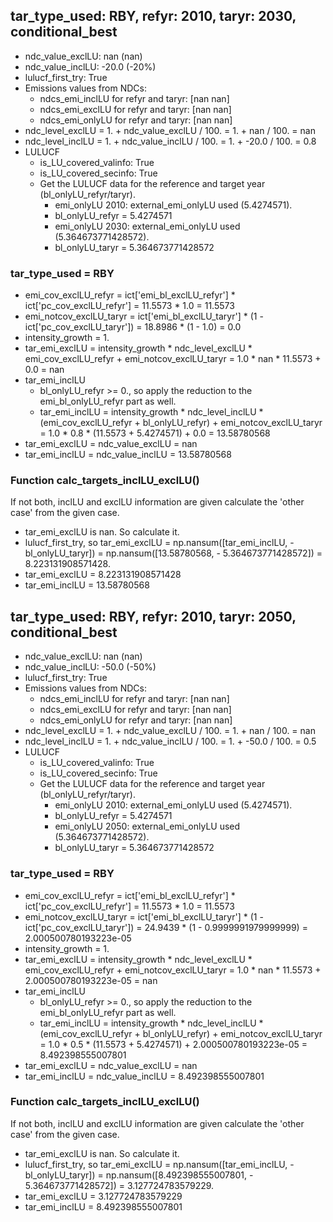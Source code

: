 

## tar_type_used: RBY, refyr: 2010, taryr: 2030, conditional_best
- ndc_value_exclLU: nan (nan)
- ndc_value_inclLU: -20.0 (-20%)
- lulucf_first_try: True
- Emissions values from NDCs:
  - ndcs_emi_inclLU for refyr and taryr: [nan nan]
  - ndcs_emi_exclLU for refyr and taryr: [nan nan]
  - ndcs_emi_onlyLU for refyr and taryr: [nan nan]
- ndc_level_exclLU = 1. + ndc_value_exclLU / 100. = 1. + nan / 100. = nan
- ndc_level_inclLU = 1. + ndc_value_inclLU / 100. = 1. + -20.0 / 100. = 0.8
- LULUCF
  - is_LU_covered_valinfo: True
  - is_LU_covered_secinfo: True
  - Get the LULUCF data for the reference and target year (bl_onlyLU_refyr/taryr).
    - emi_onlyLU 2010: external_emi_onlyLU used (5.4274571).
    - bl_onlyLU_refyr = 5.4274571
    - emi_onlyLU 2030: external_emi_onlyLU used (5.364673771428572).
    - bl_onlyLU_taryr = 5.364673771428572
### tar_type_used = RBY
- emi_cov_exclLU_refyr = ict['emi_bl_exclLU_refyr'] * ict['pc_cov_exclLU_refyr'] = 11.5573 * 1.0 = 11.5573
- emi_notcov_exclLU_taryr = ict['emi_bl_exclLU_taryr'] * (1 - ict['pc_cov_exclLU_taryr']) = 18.8986 * (1 - 1.0) = 0.0
- intensity_growth = 1.
- tar_emi_exclLU = intensity_growth * ndc_level_exclLU * emi_cov_exclLU_refyr + emi_notcov_exclLU_taryr = 1.0 * nan * 11.5573 + 0.0 = nan
- tar_emi_inclLU
  - bl_onlyLU_refyr >= 0., so apply the reduction to the emi_bl_onlyLU_refyr part as well.
  - tar_emi_inclLU = intensity_growth * ndc_level_inclLU * (emi_cov_exclLU_refyr + bl_onlyLU_refyr) + emi_notcov_exclLU_taryr = 1.0 * 0.8 * (11.5573 + 5.4274571) + 0.0 = 13.58780568
- tar_emi_exclLU = ndc_value_exclLU = nan
- tar_emi_inclLU = ndc_value_inclLU = 13.58780568
### Function calc_targets_inclLU_exclLU()
If not both, inclLU and exclLU information are given calculate the 'other case' from the given case.
- tar_emi_exclLU is nan. So calculate it.
- lulucf_first_try, so tar_emi_exclLU = np.nansum([tar_emi_inclLU, -bl_onlyLU_taryr]) = np.nansum([13.58780568, - 5.364673771428572]) = 8.223131908571428.
- tar_emi_exclLU = 8.223131908571428
- tar_emi_inclLU = 13.58780568

## tar_type_used: RBY, refyr: 2010, taryr: 2050, conditional_best
- ndc_value_exclLU: nan (nan)
- ndc_value_inclLU: -50.0 (-50%)
- lulucf_first_try: True
- Emissions values from NDCs:
  - ndcs_emi_inclLU for refyr and taryr: [nan nan]
  - ndcs_emi_exclLU for refyr and taryr: [nan nan]
  - ndcs_emi_onlyLU for refyr and taryr: [nan nan]
- ndc_level_exclLU = 1. + ndc_value_exclLU / 100. = 1. + nan / 100. = nan
- ndc_level_inclLU = 1. + ndc_value_inclLU / 100. = 1. + -50.0 / 100. = 0.5
- LULUCF
  - is_LU_covered_valinfo: True
  - is_LU_covered_secinfo: True
  - Get the LULUCF data for the reference and target year (bl_onlyLU_refyr/taryr).
    - emi_onlyLU 2010: external_emi_onlyLU used (5.4274571).
    - bl_onlyLU_refyr = 5.4274571
    - emi_onlyLU 2050: external_emi_onlyLU used (5.364673771428572).
    - bl_onlyLU_taryr = 5.364673771428572
### tar_type_used = RBY
- emi_cov_exclLU_refyr = ict['emi_bl_exclLU_refyr'] * ict['pc_cov_exclLU_refyr'] = 11.5573 * 1.0 = 11.5573
- emi_notcov_exclLU_taryr = ict['emi_bl_exclLU_taryr'] * (1 - ict['pc_cov_exclLU_taryr']) = 24.9439 * (1 - 0.9999991979999999) = 2.000500780193223e-05
- intensity_growth = 1.
- tar_emi_exclLU = intensity_growth * ndc_level_exclLU * emi_cov_exclLU_refyr + emi_notcov_exclLU_taryr = 1.0 * nan * 11.5573 + 2.000500780193223e-05 = nan
- tar_emi_inclLU
  - bl_onlyLU_refyr >= 0., so apply the reduction to the emi_bl_onlyLU_refyr part as well.
  - tar_emi_inclLU = intensity_growth * ndc_level_inclLU * (emi_cov_exclLU_refyr + bl_onlyLU_refyr) + emi_notcov_exclLU_taryr = 1.0 * 0.5 * (11.5573 + 5.4274571) + 2.000500780193223e-05 = 8.492398555007801
- tar_emi_exclLU = ndc_value_exclLU = nan
- tar_emi_inclLU = ndc_value_inclLU = 8.492398555007801
### Function calc_targets_inclLU_exclLU()
If not both, inclLU and exclLU information are given calculate the 'other case' from the given case.
- tar_emi_exclLU is nan. So calculate it.
- lulucf_first_try, so tar_emi_exclLU = np.nansum([tar_emi_inclLU, -bl_onlyLU_taryr]) = np.nansum([8.492398555007801, - 5.364673771428572]) = 3.127724783579229.
- tar_emi_exclLU = 3.127724783579229
- tar_emi_inclLU = 8.492398555007801